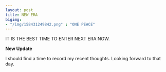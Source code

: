 ```yaml
---
layout: post
title: NEW ERA
bigimg:
- "/img/158431249842.png" : "ONE PEACE"
---
```


IT IS THE BEST TIME TO ENTER NEXT ERA NOW.

**New Update**  

I should find a time to record my recent thoughts. Looking forward to that day.